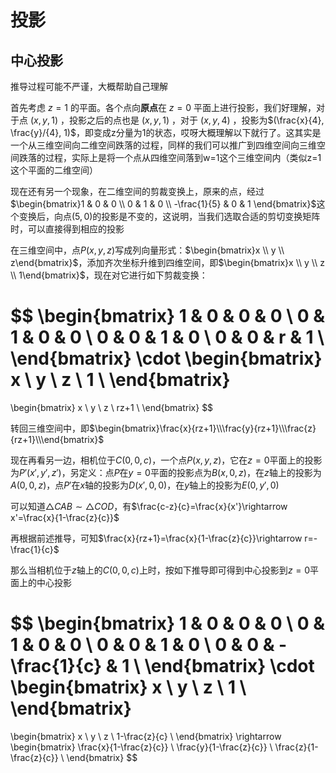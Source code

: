 # 投影

## 中心投影

推导过程可能不严谨，大概帮助自己理解

首先考虑 $z=1$ 的平面。各个点向**原点**在 $z=0$ 平面上进行投影，我们好理解，对于点 $(x, y, 1)$ ，投影之后的点也是 $(x, y, 1)$ ，对于 $(x, y, 4)$ ，投影为$(\frac{x}{4}, \frac{y}/{4}, 1)$，即变成z分量为1的状态，哎呀大概理解以下就行了。这其实是一个从三维空间向二维空间跌落的过程，同样的我们可以推广到四维空间向三维空间跌落的过程，实际上是将一个点从四维空间落到w=1这个三维空间内（类似z=1这个平面的二维空间）

现在还有另一个现象，在二维空间的剪裁变换上，原来的点，经过$\begin{bmatrix}1 & 0 & 0 \\ 0 & 1 & 0 \\ -\frac{1}{5} & 0 & 1 \end{bmatrix}$这个变换后，向点$(5, 0)$的投影是不变的，这说明，当我们选取合适的剪切变换矩阵时，可以直接得到相应的投影

在三维空间中，点$P(x, y, z)$写成列向量形式：$\begin{bmatrix}x \\ y \\ z\end{bmatrix}$，添加齐次坐标升维到四维空间，即$\begin{bmatrix}x \\ y \\ z \\ 1\end{bmatrix}$，现在对它进行如下剪裁变换：

$$
\begin{bmatrix}
1 & 0 & 0 & 0 \\
0 & 1 & 0 & 0 \\
0 & 0 & 1 & 0 \\
0 & 0 & r & 1 \\
\end{bmatrix}
\cdot
\begin{bmatrix}
x \\
y \\
z \\
1 \\
\end{bmatrix}
=
\begin{bmatrix}
x \\
y \\
z \\
rz+1 \\
\end{bmatrix}
$$

转回三维空间中，即$\begin{bmatrix}\frac{x}{rz+1}\\\frac{y}{rz+1}\\\frac{z}{rz+1}\\\end{bmatrix}$

现在再看另一边，相机位于$C(0,0,c)$，一个点$P(x,y,z)$，它在$z=0$平面上的投影为$P'(x',y',z')$，另定义：点$P$在$y=0$平面的投影点为$B(x,0,z)$，在$z$轴上的投影为$A(0,0,z)$，点$P'$在$x$轴的投影为$D(x',0,0)$，在$y$轴上的投影为$E(0,y',0)$

可以知道$\triangle CAB\sim\triangle COD$，有$\frac{c-z}{c}=\frac{x}{x'}\rightarrow x'=\frac{x}{1-\frac{z}{c}}$

再根据前述推导，可知$\frac{x}{rz+1}=\frac{x}{1-\frac{z}{c}}\rightarrow r=-\frac{1}{c}$

那么当相机位于$z$轴上的$C(0,0,c)$上时，按如下推导即可得到中心投影到$z=0$平面上的中心投影

$$
\begin{bmatrix}
1 & 0 & 0 & 0 \\
0 & 1 & 0 & 0 \\
0 & 0 & 1 & 0 \\
0 & 0 & -\frac{1}{c} & 1 \\
\end{bmatrix}
\cdot
\begin{bmatrix}
x \\
y \\
z \\
1 \\
\end{bmatrix}
=
\begin{bmatrix}
x \\
y \\
z \\
1-\frac{z}{c} \\
\end{bmatrix}
\rightarrow
\begin{bmatrix}
\frac{x}{1-\frac{z}{c}} \\
\frac{y}{1-\frac{z}{c}} \\
\frac{z}{1-\frac{z}{c}} \\
\end{bmatrix}
$$